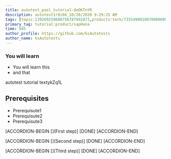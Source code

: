 ```yaml
---
title: autotest_pool_tutorial-deOKTnYR
description: autotest1r8i66_10/20/2020 9:29:25 AM
tags: [topic:139269250608756787992873,products:tech/73554900100700000996,tutorial:experience/advanced]
primary_tag: tutorial:product/sapHana
time: 945
author_profile: https://github.com/ksAutotests
author_name: ksAutotests
---
```

### You will learn
- You will learn this
- and that

autotest tutorial textykZq1L

## Prerequisites
- Prerequisute1
- Prerequisute2
- Prerequisute3

[ACCORDION-BEGIN [](First step)]
[DONE]
[ACCORDION-END]

[ACCORDION-BEGIN [](Second step)]
[DONE]
[ACCORDION-END]

[ACCORDION-BEGIN [](Third step)]
[DONE]
[ACCORDION-END]

